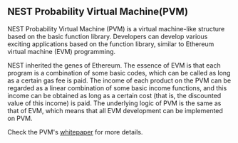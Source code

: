 ## NEST Probability Virtual Machine(PVM)


NEST Probability Virtual Machine (PVM) is a virtual machine-like structure based on the basic function library. Developers can develop various exciting applications based on the function library, similar to Ethereum virtual machine (EVM) programming.

NEST inherited the genes of Ethereum. The essence of EVM is that each program is a combination of some basic codes, which can be called as long as a certain gas fee is paid. The income of each product on the PVM can be regarded as a linear combination of some basic income functions, and this income can be obtained as long as a certain cost (that is, the discounted value of this income) is paid. The underlying logic of PVM is the same as that of EVM, which means that all EVM development can be implemented on PVM.

Check the PVM's [whitepaper](https://finance.nestprotocol.org/The_White_Paper_of_NEST_PVM.pdf) for more details.
